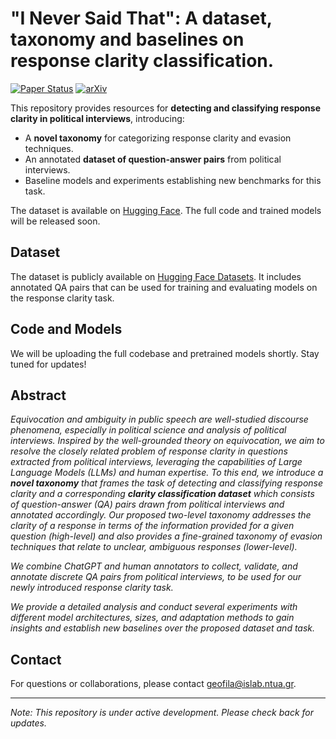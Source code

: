 # "I Never Said That": A dataset, taxonomy and baselines on response clarity classification.

[![Paper Status](https://img.shields.io/badge/EMNLP%202024-Accepted-brightgreen)](https://example.com/link-to-paper)
[![arXiv](https://img.shields.io/badge/arXiv-<arXivID>-b31b1b)]([https://arxiv.org/abs/<arXivID>](https://arxiv.org/abs/2409.13879))


This repository provides resources for **detecting and classifying response clarity in political interviews**, introducing:

- A **novel taxonomy** for categorizing response clarity and evasion techniques.
- An annotated **dataset of question-answer pairs** from political interviews.
- Baseline models and experiments establishing new benchmarks for this task.

The dataset is available on [Hugging Face](https://huggingface.co/datasets/ailsntua/QEvasion). The full code and trained models will be released soon.


## Dataset

The dataset is publicly available on [Hugging Face Datasets](https://huggingface.co/datasets/ailsntua/QEvasion). It includes annotated QA pairs that can be used for training and evaluating models on the response clarity task.

## Code and Models

We will be uploading the full codebase and pretrained models shortly. Stay tuned for updates!

## Abstract

*Equivocation and ambiguity in public speech are well-studied discourse phenomena, especially in political science and analysis of political interviews. Inspired by the well-grounded theory on equivocation, we aim to resolve the closely related problem of response clarity in questions extracted from political interviews, leveraging the capabilities of Large Language Models (LLMs) and human expertise. To this end, we introduce a **novel taxonomy** that frames the task of detecting and classifying response clarity and a corresponding **clarity classification dataset** which consists of question-answer (QA) pairs drawn from political interviews and annotated accordingly. Our proposed two-level taxonomy addresses the clarity of a response in terms of the information provided for a given question (high-level) and also provides a fine-grained taxonomy of evasion techniques that relate to unclear, ambiguous responses (lower-level).*

*We combine ChatGPT and human annotators to collect, validate, and annotate discrete QA pairs from political interviews, to be used for our newly introduced response clarity task.*

*We provide a detailed analysis and conduct several experiments with different model architectures, sizes, and adaptation methods to gain insights and establish new baselines over the proposed dataset and task.*


## Contact

For questions or collaborations, please contact [geofila@islab.ntua.gr](mailto:geofila@islab.ntua.gr).

---

*Note: This repository is under active development. Please check back for updates.*
